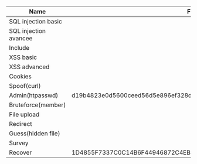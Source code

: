 | **Name**              | **Flag**                                                         | **Walkthrough** | **OWASP** | **Notes** |
|-----------------------|------------------------------------------------------------------|-----------------|-----------|-----------|
| SQL injection basic   |                                                                  |                 |           |           |
| SQL injection avancee |                                                                  |                 |           |           |
| Include               |                                                                  |                 |           |           |
| XSS basic             |                                                                  |                 |           |           |
| XSS advanced          |                                                                  |                 |           |           |
| Cookies               |                                                                  |                 |           |           |
| Spoof(curl)           |                                                                  |                 |           |           |
| Admin(htpasswd)       | d19b4823e0d5600ceed56d5e896ef328d7a2b9e7ac7e80f4fcdb9b10bcb3e7ff |      Done       |           |           |
| Bruteforce(member)    |                                                                  |                 |           |           |
| File upload           |                                                                  |                 |           |           |
| Redirect              |                                                                  |                 |           |           |
| Guess(hidden file)    |                                                                  |                 |           |           |
| Survey                |                                                                  |                 |           |           |
| Recover               | 1D4855F7337C0C14B6F44946872C4EB33853F40B2D54393FBE94F49F1E19BBB0 |      Done       |   Done    |           |